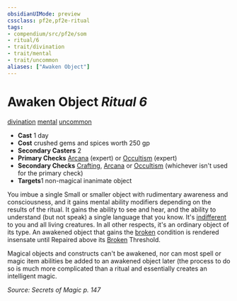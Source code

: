```yaml
---
obsidianUIMode: preview
cssclass: pf2e,pf2e-ritual
tags:
- compendium/src/pf2e/som
- ritual/6
- trait/divination
- trait/mental
- trait/uncommon
aliases: ["Awaken Object"]
---
```

# Awaken Object *Ritual 6*  
[divination](rules/traits/divination.md "Divination School Trait")  [mental](rules/traits/mental.md "Mental Effect Trait")  [uncommon](rules/traits/uncommon.md "Uncommon Rarity Trait")  

- **Cast** 1 day
- **Cost** crushed gems and spices worth 250 gp
- **Secondary Casters** 2
- **Primary Checks** [Arcana](compendium/skills.md#Arcana) (expert) or [Occultism](compendium/skills.md#Occultism) (expert)
- **Secondary Checks** [Crafting](compendium/skills.md#Crafting), [Arcana](compendium/skills.md#Arcana) or [Occultism](compendium/skills.md#Occultism) (whichever isn't used for the primary check)
- **Targets**1 non-magical inanimate object

You imbue a single Small or smaller object with rudimentary awareness and consciousness, and it gains mental ability modifiers depending on the results of the ritual. It gains the ability to see and hear, and the ability to understand (but not speak) a single language that you know. It's [indifferent](rules/conditions.md#Indifferent) to you and all living creatures. In all other respects, it's an ordinary object of its type. An awakened object that gains the [broken](rules/conditions.md#Broken) condition is rendered insensate until Repaired above its [Broken](rules/conditions.md#Broken) Threshold.

Magical objects and constructs can't be awakened, nor can most spell or magic item abilities be added to an awakened object later (the process to do so is much more complicated than a ritual and essentially creates an intelligent magic.

*Source: Secrets of Magic p. 147*